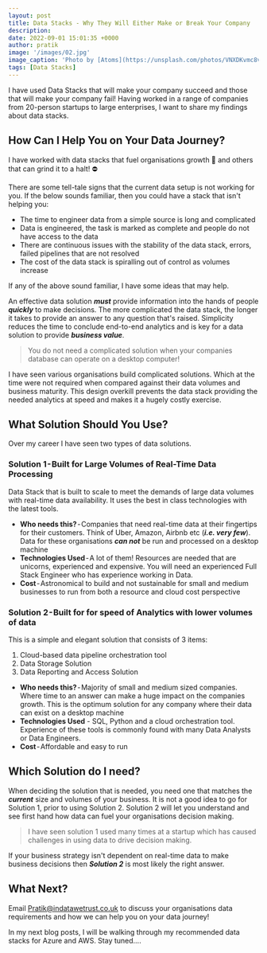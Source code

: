 ```yaml
---
layout: post
title: Data Stacks - Why They Will Either Make or Break Your Company
description: 
date: 2022-09-01 15:01:35 +0000
author: pratik
image: '/images/02.jpg'
image_caption: 'Photo by [Atoms](https://unsplash.com/photos/VNXDKvmc8v4) on [Unsplash](https://unsplash.com/)'
tags: [Data Stacks]
---
```


I have used Data Stacks that will make your company succeed and those that will make your company fail! Having worked in a range of companies from 20-person startups to large enterprises, I want to share my findings about data stacks. 

## How Can I Help You on Your Data Journey?

I have worked with data stacks that fuel organisations growth 🚀 and others that can grind it to a halt! ⛔

There are some tell-tale signs that the current data setup is not working for you. If the below sounds familiar, then you could have a stack that isn't helping you:

* The time to engineer data from a simple source is long and complicated
* Data is engineered, the task is marked as complete and people do not have access to the data
* There are continuous issues with the stability of the data stack, errors, failed pipelines that are not resolved
* The cost of the data stack is spiralling out of control as volumes increase

If any of the above sound familiar, I have some ideas that may help. 
<!-- Not sure if this needed - will review after -->

<!-- I started my career as a Management Consultant and then moved to become a hands-on data driven individual where I have experience of working across the full spectrum of Data. From engineering pipelines, designing and modelling data warehouses and building organisational wide analytics

From my experience of working as a full stack data individual, I have learnt one key lesson. **Business Value should remain the *why* of any decision** when designing or building any data solution.

I want to provide companies a framework to use when thinking of the *why* or *so what* for any development or platform building data related. -->

An effective data solution ***must*** provide information into the hands of people ***quickly*** to make decisions. The more complicated the data stack, the longer it takes to provide an answer to any question that's raised. Simplicity reduces the time to conclude end-to-end analytics and is key for a data solution to provide ***business value***. 

> You do not need a complicated solution when your companies database can operate on a desktop computer! 

<!-- Trust me, you do not want your huge cost to be used to provide resources a great learning opportunity and not much value to your organisation! -->

I have seen various organisations build complicated solutions. Which at the time were not required when compared against their data volumes and business maturity. This design overkill prevents the data stack providing the needed analytics at speed and makes it a hugely costly exercise. 

## What Solution Should You Use?

Over my career I have seen two types of data solutions. 

### Solution 1 - Built for Large Volumes of Real-Time Data Processing 

Data Stack that is built to scale to meet the demands of large data volumes with real-time data availability. It uses the best in class technologies with the latest tools.

* **Who needs this?** - Companies that need real-time data at their fingertips for their customers. Think of Uber, Amazon, Airbnb etc (***i.e. very few***). Data for these organisations ***can not*** be run and processed on a desktop machine
* **Technologies Used** - A lot of them! Resources are needed that are unicorns, experienced and expensive. You will need an experienced Full Stack Engineer who has experience working in Data. 
* **Cost** - Astronomical to build and not sustainable for small and medium businesses to run from both a resource and cloud cost perspective

### Solution 2 - Built for for speed of Analytics with lower volumes of data

This is a simple and elegant solution that consists of 3 items:

1. Cloud-based data pipeline orchestration tool
2. Data Storage Solution
3. Data Reporting and Access Solution

* **Who needs this?** - Majority of small and medium sized companies. Where time to an answer can make a huge impact on the companies growth. This is the optimum solution for any company where their data can exist on a desktop machine
* **Technologies Used** - SQL, Python and a cloud orchestration tool. Experience of these tools is commonly found with many Data Analysts or Data Engineers. 
* **Cost** - Affordable and easy to run

## Which Solution do I need?

When deciding the solution that is needed, you need one that matches the ***current*** size and volumes of your business. It is not a good idea to go for Solution 1, prior to using Solution 2. Solution 2 will let you understand and see first hand how data can fuel your organisations decision making.

> I have seen solution 1 used  many times at a startup which has caused challenges in using data to drive decision making.

If your business strategy isn't dependent on real-time data to make business decisions then ***Solution 2*** is most likely the right answer.


## What Next?

Email <a href = "mailto: Pratik@indatawetrust.co.uk">Pratik@indatawetrust.co.uk </a> to discuss your organisations data requirements and how we can help you on your data journey!

In my next blog posts, I will be walking through my recommended data stacks for Azure and AWS. Stay tuned....